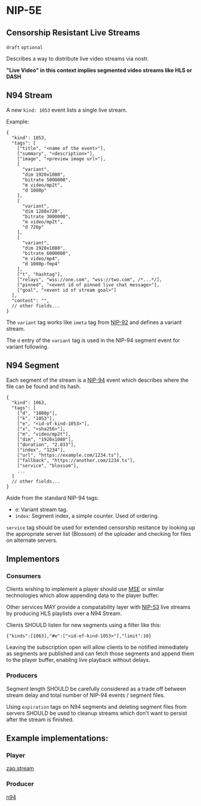 # NIP-5E

## Censorship Resistant Live Streams

`draft` `optional`

Describes a way to distribute live video streams via nostr.

**"Live Video" in this context implies segmented video streams like HLS or DASH**

## N94 Stream

A new `kind: 1053` event lists a single live stream.

Example:

```jsonc
{
  "kind": 1053,
  "tags": [
    ["title", "<name of the event>"],
    ["summary", "<description>"],
    ["image", "<preview image url>"],
    [
      "variant",
      "dim 1920x1080",
      "bitrate 5000000",
      "m video/mp2t",
      "d 1080p"
    ],
    [
      "variant",
      "dim 1280x720",
      "bitrate 3000000",
      "m video/mp2t",
      "d 720p"
    ],
    [
      "variant",
      "dim 1920x1080",
      "bitrate 6000000",
      "m video/mp4",
      "d 1080p-fmp4"
    ],
    ["t", "hashtag"],
    ["relays", "wss://one.com", "wss://two.com", /*...*/],
    ["pinned", "<event id of pinned live chat message>"],
    ["goal", "<event id of stream goal>"]
  ],
  "content": "",
  // other fields...
}
```

The `variant` tag works like `imeta` tag from [NIP-92](92.md) and defines a variant stream.

The `d` entry of the `variant` tag is used in the NIP-94 segment event for variant following.

## N94 Segment

Each segment of the stream is a [NIP-94](94.md) event which describes where the file can be found and its hash.

```jsonc
{
  "kind": 1063,
  "tags": [
    ["d", "1080p"],
    ["k", "1053"],
    ["e", "<id-of-kind-1053>"],
    ["x", "<sha256>"],
    ["m", "video/mp2t"],
    ["dim", "1920x1080"],
    ["duration", "2.033"],
    ["index", "1234"],
    ["url", "https://example.com/1234.ts"],
    ["fallback", "https://another.com/1234.ts"],
    ["service", "blossom"],
    ...
  ]
  // other fields...
}
```

Aside from the standard NIP-94 tags:

- `d`: Variant stream tag.
- `index`: Segment index, a simple counter. Used of ordering.

`service` tag should be used for extended censorship resitance by looking up the appropriate server list (Blossom) of the uploader and checking for files on alternate servers.

## Implementors

### Consumers

Clients wishing to implement a player should use [MSE](https://developer.mozilla.org/en-US/docs/Web/API/Media_Source_Extensions_API) or similar technologies which allow appending data to the player buffer.

Other services MAY provide a compatability layer with [NIP-53](53.md) live streams by producing HLS playlists over a N94 Stream.

Clients SHOULD listen for new segments using a filter like this:

`{"kinds":[1063],"#e":["<id-of-kind-1053>"],"limit":10}`

Leaving the subscription open will allow clients to be notified immediately as segments are published and can fetch those segments and append them to the player buffer, enabling live playback without delays.

### Producers

Segment length SHOULD be carefully considered as a trade off between stream delay and total number of NIP-94 events / segment files.

Using `expiration` tags on N94 segments and deleting segment files from servers SHOULD be used to cleanup streams which don't want to persist after the stream is finished.

## Example implementations:

### Player

[zap.stream](https://github.com/v0l/zap.stream/blob/main/src/element/stream/n94-player.tsx)

### Producer

[n94](https://github.com/v0l/zap-stream-core/tree/main/crates/n94)
